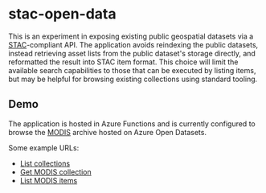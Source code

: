 # stac-open-data

This is an experiment in exposing existing public geospatial datasets via
a [STAC](https://stacspec.org/)-compliant API. The application avoids reindexing the public datasets, 
instead retrieving asset lists from the public dataset's storage directly, and
reformatted the result into STAC item format. This choice will limit the available 
search capabilities to those that can be executed by listing items,
but may be helpful for browsing existing collections using standard tooling.

## Demo

The application is hosted in Azure Functions and is currently configured
to browse the [MODIS](https://azure.microsoft.com/en-us/services/open-datasets/catalog/modis/)
archive hosted on Azure Open Datasets.

Some example URLs:

 * [List collections](https://stac-open-data.azurewebsites.net/api/collections)
 * [Get MODIS collection](https://stac-open-data.azurewebsites.net/api/collections/modis)
 * [List MODIS items](https://stac-open-data.azurewebsites.net/api/collections/modis/items)
